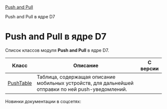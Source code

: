 [Push and Pull](/api_help/push_pull/index.php)

Push and Pull в ядре D7

Push and Pull в ядре D7
=======================

Список классов модуля **Push and Pull** в ядре D7.

| Класс | Описание | С версии |
| --- | --- | --- |
| [PushTable](https://dev.1c-bitrix.ru/api_d7/bitrix/pull/index.php) | Таблица, содержащая описание мобильных устройств, для дальнейшей отправки по ней push-уведомлений. |  |

Новинки документации в соцсетях: